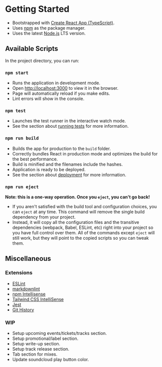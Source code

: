 # Getting Started

- Bootstrapped with [Create React App (TypeScript)](https://create-react-app.dev/docs/adding-typescript/).
- Uses [npm](https://www.npmjs.com/) as the package manager.
- Uses the latest [Node.js](https://nodejs.org/en/) LTS version.

## Available Scripts

In the project directory, you can run:

### `npm start`

- Runs the application in development mode.
- Open [http://localhost:3000](http://localhost:3000) to view it in the browser.
- Page will automatically reload if you make edits.
- Lint errors will show in the console.

### `npm test`

- Launches the test runner in the interactive watch mode.
- See the section about [running tests](https://facebook.github.io/create-react-app/docs/running-tests) for more information.

### `npm run build`

- Builds the app for production to the `build` folder.
- Correctly bundles React in production mode and optimizes the build for the best performance.
- Build is minified and the filenames include the hashes.
- Application is ready to be deployed.
- See the section about [deployment](https://facebook.github.io/create-react-app/docs/deployment) for more information.

### `npm run eject`

**Note: this is a one-way operation. Once you `eject`, you can't go back!**

- If you aren't satisfied with the build tool and configuration choices, you can `eject` at any time. This command will remove the single build dependency from your project.
- Instead, it will copy all the configuration files and the transitive dependencies (webpack, Babel, ESLint, etc) right into your project so you have full control over them. All of the commands except `eject` will still work, but they will point to the copied scripts so you can tweak them.

## Miscellaneous

### Extensions

- [ESLint](https://marketplace.visualstudio.com/items?itemName=dbaeumer.vscode-eslint)
- [markdownlint](https://marketplace.visualstudio.com/items?itemName=DavidAnson.vscode-markdownlint)
- [npm Intellisense](https://marketplace.visualstudio.com/items?itemName=christian-kohler.npm-intellisense)
- [Tailwind CSS IntelliSense](https://marketplace.visualstudio.com/items?itemName=bradlc.vscode-tailwindcss)
- [Jest](https://marketplace.visualstudio.com/items?itemName=Orta.vscode-jest)
- [Git History](https://marketplace.visualstudio.com/items?itemName=donjayamanne.githistory)

### WIP

- Setup upcoming events/tickets/tracks section.
- Setup promotional/label section.
- Setup write-up section.
- Setup track release section.
- Tab section for mixes.
- Update soundcloud play button color.
